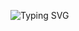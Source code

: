 ![Typing SVG](https://readme-typing-svg.herokuapp.com/?color=1E90FF&size=35&center=true&vCenter=true&width=1000&lines=Ola,+Me+chamo++Raphael+Rodrigues;Tenho+28+anos+;Moro+no+Brasil;Data+Scientist;Seja+Bem-vindo!+:%29)

